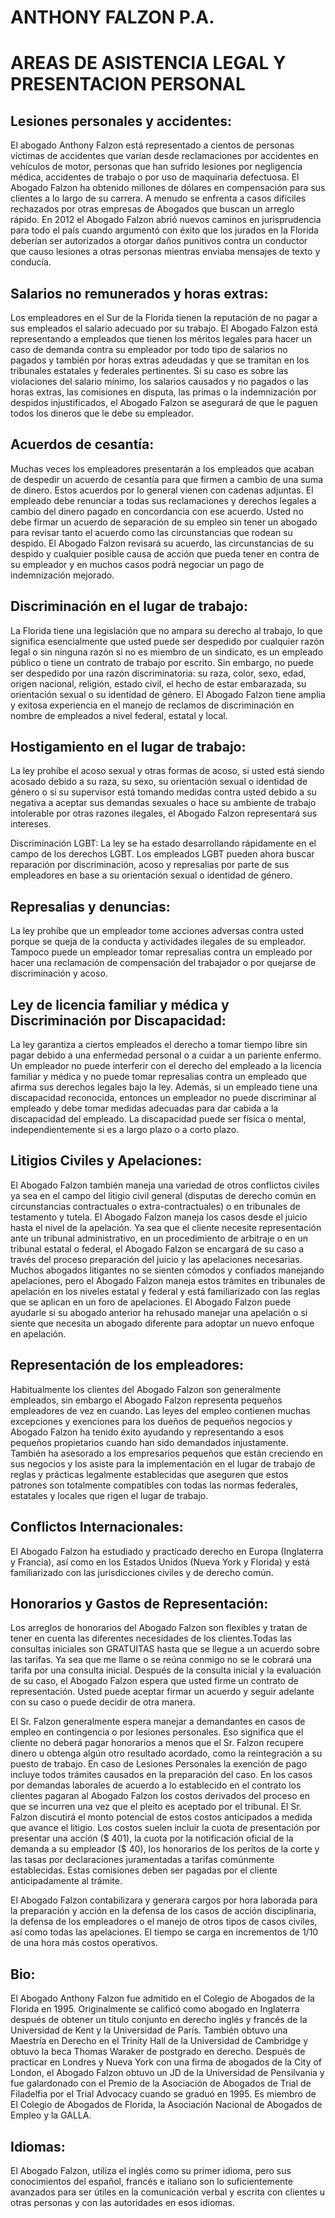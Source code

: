 # ANTHONY FALZON P.A.

# AREAS DE ASISTENCIA LEGAL Y PRESENTACION PERSONAL

## Lesiones personales y accidentes:

El abogado Anthony Falzon está representado a cientos de personas víctimas de accidentes que varían desde reclamaciones por accidentes en vehículos de motor, personas que han sufrido lesiones por negligencia médica, accidentes de trabajo o por uso de maquinaria defectuosa. El Abogado Falzon ha obtenido millones de dólares en compensación para sus clientes a lo largo de su carrera. A menudo se enfrenta a casos difíciles rechazados por otras empresas de Abogados que buscan un arreglo rápido. En 2012 el Abogado Falzon abrió nuevos caminos en jurisprudencia para todo el país cuando argumentó con éxito que los jurados en la Florida deberían ser autorizados a otorgar daños punitivos contra un conductor que causo lesiones a otras personas mientras enviaba mensajes de texto y conducía.

## Salarios no remunerados y horas extras:

Los empleadores en el Sur de la Florida tienen la reputación de no pagar a sus empleados el salario adecuado por su trabajo. El Abogado Falzon está representando a empleados que tienen los méritos legales para hacer un caso de demanda contra su empleador por todo tipo de salarios no pagados y también por horas extras adeudadas y que se tramitan en los tribunales estatales y federales pertinentes. Si su caso es sobre las violaciones del salario mínimo, los salarios causados y no pagados o las horas extras, las comisiones en disputa, las primas o la indemnización por despidos injustificados, el Abogado Falzon se asegurará de que le paguen todos los dineros que le debe su empleador.

## Acuerdos de cesantía:

Muchas veces los empleadores presentarán a los empleados que acaban de despedir un acuerdo de cesantía para que firmen a cambio de una suma de dinero. Estos acuerdos por lo general vienen con cadenas adjuntas. El empleado debe renunciar a todas sus reclamaciones y derechos legales a cambio del dinero pagado en concordancia con ese acuerdo. Usted no debe firmar un acuerdo de separación de su empleo sin tener un abogado para revisar tanto el acuerdo como las circunstancias que rodean su despido. El Abogado Falzon revisará su acuerdo, las circunstancias de su despido y cualquier posible causa de acción que pueda tener en contra de su empleador y en muchos casos podrá negociar un pago de indemnización mejorado.

## Discriminación en el lugar de trabajo:

La Florida tiene una legislación que no ampara su derecho al trabajo, lo que significa esencialmente que usted puede ser despedido por cualquier razón legal o sin ninguna razón si no es miembro de un sindicato, es un empleado público o tiene un contrato de trabajo por escrito. Sin embargo, no puede ser despedido por una razón discriminatoria: su raza, color, sexo, edad, origen nacional, religión, estado civil, el hecho de estar embarazada, su orientación sexual o su identidad de género. El Abogado Falzon tiene amplia y exitosa experiencia en el manejo de reclamos de discriminación en nombre de empleados a nivel federal, estatal y local.

## Hostigamiento en el lugar de trabajo:

La ley prohíbe el acoso sexual y otras formas de acoso, si usted está siendo acosado debido a su raza, su sexo, su orientación sexual o identidad de género o si su supervisor está tomando medidas contra usted debido a su negativa a aceptar sus demandas sexuales o hace su ambiente de trabajo intolerable por otras razones ilegales, el Abogado Falzon representará sus intereses.

Discriminación LGBT: La ley se ha estado desarrollando rápidamente en el campo de los derechos LGBT. Los empleados LGBT pueden ahora buscar reparación por discriminación, acoso y represalias por parte de sus empleadores en base a su orientación sexual o identidad de género.

## Represalias y denuncias:

La ley prohíbe que un empleador tome acciones adversas contra usted porque se queja de la conducta y actividades ilegales de su empleador. Tampoco puede un empleador tomar represalias contra un empleado por hacer una reclamación de compensación del trabajador o por quejarse de discriminación y acoso.

## Ley de licencia familiar y médica y Discriminación por Discapacidad:

La ley garantiza a ciertos empleados el derecho a tomar tiempo libre sin pagar debido a una enfermedad personal o a cuidar a un pariente enfermo. Un empleador no puede interferir con el derecho del empleado a la licencia familiar y médica y no puede tomar represalias contra un empleado que afirma sus derechos legales bajo la ley. Además, si un empleado tiene una discapacidad reconocida, entonces un empleador no puede discriminar al empleado y debe tomar medidas adecuadas para dar cabida a la discapacidad del empleado. La discapacidad puede ser física o mental, independientemente si es a largo plazo o a corto plazo.

## Litigios Civiles y Apelaciones:

El Abogado Falzon también maneja una variedad de otros conflictos civiles ya sea en el campo del litigio civil general (disputas de derecho común en circunstancias contractuales o extra-contractuales) o en tribunales de testamento y tutela. El Abogado Falzon maneja los casos desde el juicio hasta el nivel de la apelación. Ya sea que el cliente necesite representación ante un tribunal administrativo, en un procedimiento de arbitraje o en un tribunal estatal o federal, el Abogado Falzon se encargará de su caso a través del proceso preparación del juicio y las apelaciones necesarias. Muchos abogados litigantes no se sienten cómodos y confiados manejando apelaciones, pero el Abogado Falzon maneja estos trámites en tribunales de apelación en los niveles estatal y federal y está familiarizado con las reglas que se aplican en un foro de apelaciones. El Abogado Falzon puede ayudarle si su abogado anterior ha rehusado manejar una apelación o si siente que necesita un abogado diferente para adoptar un nuevo enfoque en apelación.

## Representación de los empleadores:

Habitualmente los clientes del Abogado Falzon son generalmente empleados, sin embargo el Abogado Falzon representa pequeños empleadores de vez en cuando. Las leyes del empleo contienen muchas excepciones y exenciones para los dueños de pequeños negocios y Abogado Falzon ha tenido éxito ayudando y representando a esos pequeños propietarios cuando han sido demandados injustamente. También ha asesorado a los empresarios pequeños que están creciendo en sus negocios y los asiste para la implementación en el lugar de trabajo de reglas y prácticas legalmente establecidas que aseguren que estos patrones son totalmente compatibles con todas las normas federales, estatales y locales que rigen el lugar de trabajo.

## Conflictos Internacionales:

El Abogado Falzon ha estudiado y practicado derecho en Europa (Inglaterra y Francia), así como en los Estados Unidos (Nueva York y Florida) y está familiarizado con las jurisdicciones civiles y de derecho común.

## Honorarios y Gastos de Representación:

Los arreglos de honorarios del Abogado Falzon son flexibles y tratan de tener en cuenta las diferentes necesidades de los clientes.Todas las consultas iniciales son GRATUITAS hasta que se llegue a un acuerdo sobre las tarifas. Ya sea que me llame o se reúna conmigo no se le cobrará una tarifa por una consulta inicial. Después de la consulta inicial y la evaluación de su caso, el Abogado Falzon espera que usted firme un contrato de representación. Usted puede aceptar firmar un acuerdo y seguir adelante con su caso o puede decidir de otra manera.

El Sr. Falzon generalmente espera manejar a demandantes en casos de empleo en contingencia o por lesiones personales. Eso significa que el cliente no deberá pagar honorarios a menos que el Sr. Falzon recupere dinero u obtenga algún otro resultado acordado, como la reintegración a su puesto de trabajo. En caso de Lesiones Personales la exención de pago incluye todos trámites causados en la preparación del caso. En los casos por demandas laborales de acuerdo a lo establecido en el contrato los clientes pagaran al Abogado Falzon los costos derivados del proceso en que se incurren una vez que el pleito es aceptado por el tribunal. El Sr. Falzon discutirá el monto potencial de estos costos anticipados a medida que avance el litigio. Los costos suelen incluir la cuota de presentación por presentar una acción ($ 401), la cuota por la notificación oficial de la demanda a su empleador ($ 40), los honorarios de los peritos de la corte y las tasas por declaraciones juramentadas a tarifas comúnmente establecidas. Estas comisiones deben ser pagadas por el cliente anticipadamente al trámite.

El Abogado Falzon contabilizara y generara cargos por hora laborada para la preparación y acción en la defensa de los casos de acción disciplinaria, la defensa de los empleadores o el manejo de otros tipos de casos civiles, así como todas las apelaciones. El tiempo se carga en incrementos de 1/10 de una hora más costos operativos.

## Bio:

El Abogado Anthony Falzon fue admitido en el Colegio de Abogados de la Florida en 1995. Originalmente se calificó como abogado en Inglaterra después de obtener un título conjunto en derecho inglés y francés de la Universidad de Kent y la Universidad de París. También obtuvo una Maestría en Derecho en el Trinity Hall de la Universidad de Cambridge y obtuvo la beca Thomas Waraker de postgrado en derecho. Después de practicar en Londres y Nueva York con una firma de abogados de la City of London, el Abogado Falzon obtuvo un JD de la Universidad de Pensilvania y fue galardonado con el Premio de la Asociación de Abogados de Trial de Filadelfia por el Trial Advocacy cuando se graduó en 1995. Es miembro de El Colegio de Abogados de Florida, la Asociación Nacional de Abogados de Empleo y la GALLA.

## Idiomas:

El Abogado Falzon, utiliza el inglés como su primer idioma, pero sus conocimientos del español, francés e italiano son lo suficientemente avanzados para ser útiles en la comunicación verbal y escrita con clientes u otras personas y con las autoridades en esos idiomas.
